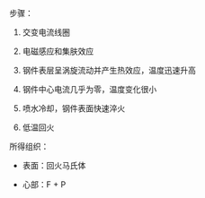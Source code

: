 步骤：

1. 交变电流线圈

2. 电磁感应和集肤效应

3. 钢件表层呈涡旋流动并产生热效应，温度迅速升高

4. 钢件中心电流几乎为零，温度变化很小

5. 喷水冷却，钢件表面快速淬火

6. 低温回火

所得组织：

- 表面：回火马氏体  

- 心部：F + P